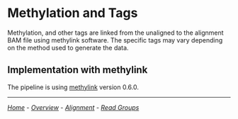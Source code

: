 
# Methylation and Tags

Methylation, and other tags are linked from the unaligned to the alignment BAM file using methylink software. The specific tags may vary depending on the method used to generate the data.

## Implementation with methylink

The pipeline is using [methylink](https://github.com/projectoriented/methylink) version 0.6.0.

---

[_Home_](pipelines-docs/) - [_Overview_](pipelines-docs/DOCS/ALIGNMENT/Long-Read_Oxford_Nanopore/0_Overview.html) - [_Alignment_](pipelines-docs/DOCS/ALIGNMENT/Long-Read_Oxford_Nanopore/1_Alignment.html) - [_Read Groups_](pipelines-docs/DOCS/ALIGNMENT/Long-Read_Oxford_Nanopore/2_Read_Groups.html)